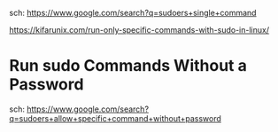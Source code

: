 sch: https://www.google.com/search?q=sudoers+single+command

https://kifarunix.com/run-only-specific-commands-with-sudo-in-linux/

# Run sudo Commands Without a Password
sch: https://www.google.com/search?q=sudoers+allow+specific+command+without+password
